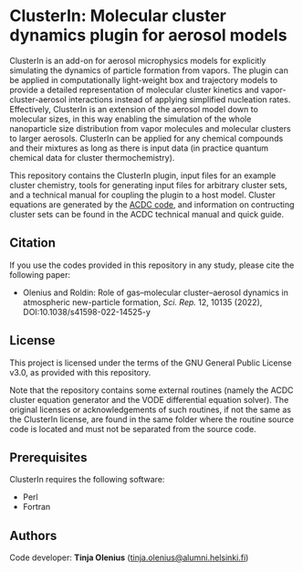 # ClusterIn: Molecular cluster dynamics plugin for aerosol models

ClusterIn is an add-on for aerosol microphysics models for explicitly simulating the dynamics of particle formation from vapors. The plugin can be applied in computationally light-weight box and trajectory models to provide a detailed representation of molecular cluster kinetics and vapor-cluster-aerosol interactions instead of applying simplified nucleation rates. Effectively, ClusterIn is an extension of the aerosol model down to molecular sizes, in this way enabling the simulation of the whole nanoparticle size distribution from vapor molecules and molecular clusters to larger aerosols. ClusterIn can be applied for any chemical compounds and their mixtures as long as there is input data (in practice quantum chemical data for cluster thermochemistry).

This repository contains the ClusterIn plugin, input files for an example cluster chemistry, tools for generating input files for arbitrary cluster sets, and a technical manual for coupling the plugin to a host model. Cluster equations are generated by the [ACDC code](https://github.com/tolenius/ACDC), and information on contructing cluster sets can be found in the ACDC technical manual and quick guide.

## Citation

If you use the codes provided in this repository in any study, please cite the following paper:

* Olenius and Roldin: Role of gas–molecular cluster–aerosol dynamics in atmospheric new-particle formation, *Sci. Rep.* 12, 10135 (2022), DOI:10.1038/s41598-022-14525-y

## License

This project is licensed under the terms of the GNU General Public License v3.0, as provided with this repository.

Note that the repository contains some external routines (namely the ACDC cluster equation generator and the VODE differential equation solver). The original licenses or acknowledgements of such routines, if not the same as the ClusterIn license, are found in the same folder where the routine source code is located and must not be separated from the source code.

## Prerequisites

ClusterIn requires the following software:

* Perl
* Fortran

## Authors

Code developer: **Tinja Olenius** (tinja.olenius@alumni.helsinki.fi)
